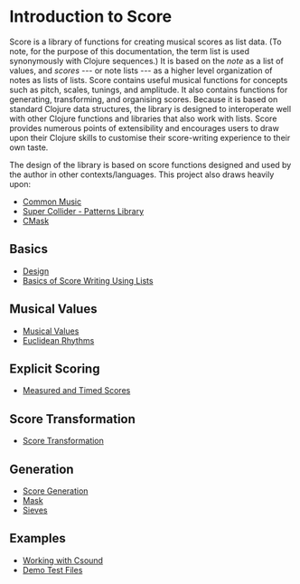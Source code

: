 # Introduction to Score

Score is a library of functions for creating musical scores as list data. (To note, for the purpose of this documentation, the term list is used synonymously with Clojure sequences.) It is based on the *note* as a list of values, and *scores* --- or note lists --- as a higher level organization of notes as lists of lists. Score contains useful musical functions for concepts such as pitch, scales, tunings, and amplitude.  It also contains functions for generating, transforming, and organising scores. Because it is based on standard Clojure data structures, the library is designed to interoperate well with other Clojure functions and libraries that also work with lists. Score provides numerous points of extensibility and encourages users to draw upon their Clojure skills to customise their score-writing experience to their own taste.

The design of the library is based on score functions designed and used by the author in other contexts/languages. This project also draws heavily upon:

* [Common Music](http://commonmusic.sourceforge.net/) 
* [Super Collider - Patterns Library](http://doc.sccode.org/Tutorials/Getting-Started/16-Sequencing-with-Patterns.html) 
* [CMask](http://www2.ak.tu-berlin.de/~abartetzki/CMaskMan/CMask-Manual.htm) 

## Basics
* [Design](design.md)
* [Basics of Score Writing Using Lists](basics.md)

## Musical Values
* [Musical Values](musical_values.md)
* [Euclidean Rhythms](euclid.md)

## Explicit Scoring
* [Measured and Timed Scores](measured_score.md)

## Score Transformation 
* [Score Transformation](transformation.md)

## Generation
* [Score Generation](score_gen.md)
* [Mask](mask.md)
* [Sieves](sieves.md)

## Examples 
* [Working with Csound](csound.md)
* [Demo Test Files](https://github.com/kunstmusik/score/tree/master/src/score/demo) 

